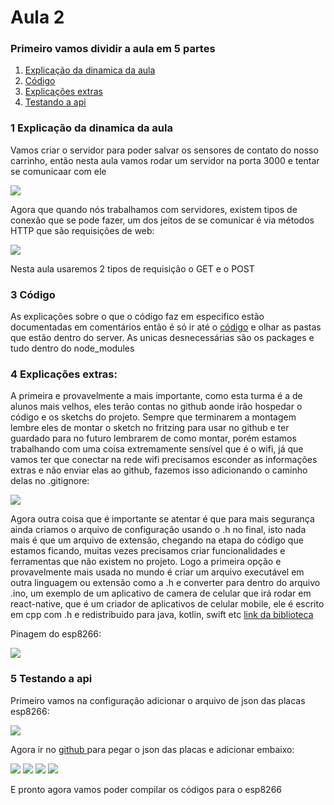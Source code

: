 # Aula 2

### Primeiro vamos dividir a aula em 5 partes

<ol>
    <li><a href="#part1">Explicação da dinamica da aula</a></li>
    <li><a href="#part2">Código</a></li>
    <li><a href="#part3">Explicações extras</a></li>
    <li><a href="#part4">Testando a api</a></li>
</ol>

### 1 <span id="part1"> Explicação da dinamica da aula </span>

Vamos criar o servidor para poder salvar os sensores de contato do nosso carrinho, então nesta aula vamos rodar um servidor na porta 3000 e tentar se comunicaar com ele

<img src="./slides/introduction.png"/>

Agora que quando nós trabalhamos com servidores, existem tipos de conexão que se pode fazer, um dos jeitos de se comunicar é via métodos HTTP que são requisições de web:

<img src="./slides/requests.png"/>

Nesta aula usaremos 2 tipos de requisição o GET e o POST

### 3 <span id="part2"> Código </span>

As explicações sobre o que o código faz em especifico estão documentadas em comentários então é só ir até o <a href="./server/app.js"> código</a> e olhar as pastas que estão dentro do server. As unicas desnecessárias são os packages e tudo dentro do node_modules

### 4 <span id="part3"> Explicações extras: </span>

A primeira e provavelmente a mais importante, como esta turma é a de alunos mais velhos, eles terão contas no github aonde irão hospedar o código e os sketchs do projeto. Sempre que terminarem a montagem lembre eles de montar o sketch no fritzing para usar no github e ter guardado para no futuro lembrarem de como montar, porém estamos trabalhando com uma coisa extremamente sensível que é o wifi, já que vamos ter que conectar na rede wifi precisamos esconder as informações extras e não enviar elas ao github, fazemos isso adicionando o caminho delas no .gitignore:

<img src="./slides/ignore.png">

Agora outra coisa que é importante se atentar é que para mais segurança ainda criamos o arquivo de configuração usando o .h no final, isto nada mais é que um arquivo de extensão, chegando na etapa do código que estamos ficando, muitas vezes precisamos criar funcionalidades e ferramentas que não existem no projeto. Logo a primeira opção e provavelmente mais usada no mundo é criar um arquivo executável em outra linguagem ou extensão como a .h e converter para dentro do arquivo .ino, um exemplo de um aplicativo de camera de celular que irá rodar em react-native, que é um criador de aplicativos de celular mobile, ele é escrito em cpp com .h e redistribuido para java, kotlin, swift etc <a href="https://github.com/mrousavy/react-native-vision-camera/blob/main/package/cpp/MutableRawBuffer.cpp"> link da biblioteca</a>

Pinagem do esp8266:

<img src="./slides/esppinout.jpg">

### 5 <span id="part4"> Testando a api </span>

Primeiro vamos na configuração adicionar o arquivo de json das placas esp8266:

<img src="./slides/add1.png">

Agora ir no <a href="https://github.com/esp8266/Arduino"> github </a> para pegar o json das placas e adicionar embaixo:

<img src="./slides/add2.png">

<img src="./slides/add3.png">

<img src="./slides/add4.png">

<img src="./slides/add5.png">

E pronto agora vamos poder compilar os códigos para o esp8266

